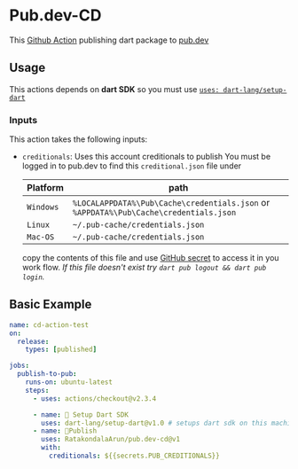# Pub.dev-CD

This [Github Action](https://github.com/marketplace/actions/pub-dev-cd) publishing dart package to [pub.dev](https://pub.dev)

## Usage

This actions depends on **dart SDK** so you must use [`uses: dart-lang/setup-dart`](https://github.com/marketplace/actions/setup-dart-sdk)

### Inputs

This action takes the following inputs:

- `creditionals`: Uses this account creditionals to publish
  You must be logged in to pub.dev to find this `creditional.json` file under

  | Platform  | path                                                                                  |
  | --------- | ------------------------------------------------------------------------------------- |
  | `Windows` | `%LOCALAPPDATA%\Pub\Cache\credentials.json` or `%APPDATA%\Pub\Cache\credentials.json` |
  | `Linux`   | `~/.pub-cache/credentials.json`                                                       |
  | `Mac-OS`  | `~/.pub-cache/credentials.json`                                                       |

  copy the contents of this file and use [GitHub secret](https://docs.github.com/en/actions/reference/encrypted-secrets) to access it in you work flow.
  *If this file doesn't exist try `dart pub logout && dart pub login`.*

## Basic Example

```yaml
name: cd-action-test
on:
  release:
    types: [published]

jobs:
  publish-to-pub:
    runs-on: ubuntu-latest
    steps:
      - uses: actions/checkout@v2.3.4

      - name: 🔧 Setup Dart SDK
        uses: dart-lang/setup-dart@v1.0 # setups dart sdk on this machine
      - name: 🚀Publish
        uses: RatakondalaArun/pub.dev-cd@v1
        with:
          creditionals: ${{secrets.PUB_CREDITIONALS}}
```
